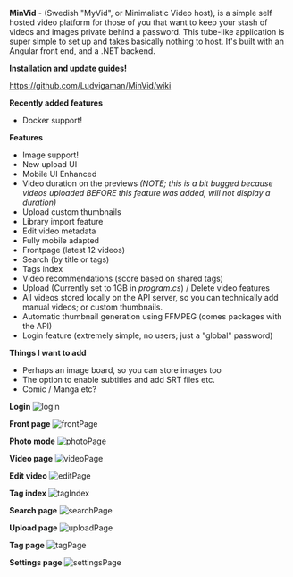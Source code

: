 **MinVid** - (Swedish "MyVid", or Minimalistic Video host), is a simple self hosted video platform for those of you that want to keep your stash of videos and images private behind a password. 
This tube-like application is super simple to set up and takes basically nothing to host. It's built with an Angular front end, and a .NET backend.

**Installation and update guides!**

https://github.com/Ludvigaman/MinVid/wiki

**Recently added features**
- Docker support!

**Features**
- Image support!
- New upload UI
- Mobile UI Enhanced
- Video duration on the previews _(NOTE; this is a bit bugged because videos uploaded BEFORE this feature was added, will not display a duration)_
- Upload custom thumbnails
- Library import feature 
- Edit video metadata 
- Fully mobile adapted
- Frontpage (latest 12 videos)
- Search (by title or tags)
- Tags index
- Video recommendations (score based on shared tags)
- Upload (Currently set to 1GB in _program.cs_) / Delete video features
- All videos stored locally on the API server, so you can technically add manual videos; or custom thumbnails.
- Automatic thumbnail generation using FFMPEG (comes packages with the API)
- Login feature (extremely simple, no users; just a "global" password)

**Things I want to add**
- Perhaps an image board, so you can store images too
- The option to enable subtitles and add SRT files etc.
- Comic / Manga etc?

**Login**
![login](https://github.com/user-attachments/assets/cf5feb1a-9683-45ca-8b46-dc96f97bdfc8)

**Front page**
![frontPage](https://github.com/user-attachments/assets/e331782a-f9f4-48dd-bfec-34f750604f21)

**Photo mode**
![photoPage](https://github.com/user-attachments/assets/48c8f0de-6555-4e91-bffd-8c6b97698fb8)

**Video page**
![videoPage](https://github.com/user-attachments/assets/e256df51-a34f-436f-8972-cd2ba60637c6)

**Edit video**
![editPage](https://github.com/user-attachments/assets/b220ae72-2dd7-4b21-98c3-bb166aeb4f75)

**Tag index**
![tagIndex](https://github.com/user-attachments/assets/cd45c0a6-bc01-43df-82ec-66c217994eb4)

**Search page**
![searchPage](https://github.com/user-attachments/assets/12fdf0d1-5764-411b-a486-a06f52c65518)

**Upload page**
![uploadPage](https://github.com/user-attachments/assets/220b2ad5-8302-4f84-8487-90ab0b55db22)

**Tag page**
![tagPage](https://github.com/user-attachments/assets/09783c89-a140-4e5c-bbdf-ee7d281a8e2e)

**Settings page**
![settingsPage](https://github.com/user-attachments/assets/ad3a8396-2bc1-44b1-93a9-4486716d6721)
